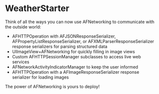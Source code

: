 # WeatherStarter

Think of all the ways you can now use AFNetworking to communicate with the outside world:
* AFHTTPOperation with AFJSONResponseSerializer, AFPropertyListResponseSerializer, or AFXMLParserResponseSerializer response serializers for parsing structured data  
* UIImageView+AFNetworking for quickly filling in image views  
* Custom AFHTTPSessionManager subclasses to access live web services  
* AFNetworkActivityIndicatorManager to keep the user informed  
* AFHTTPOperation with a AFImageResponseSerializer response serializer for loading images  

The power of AFNetworking is yours to deploy!